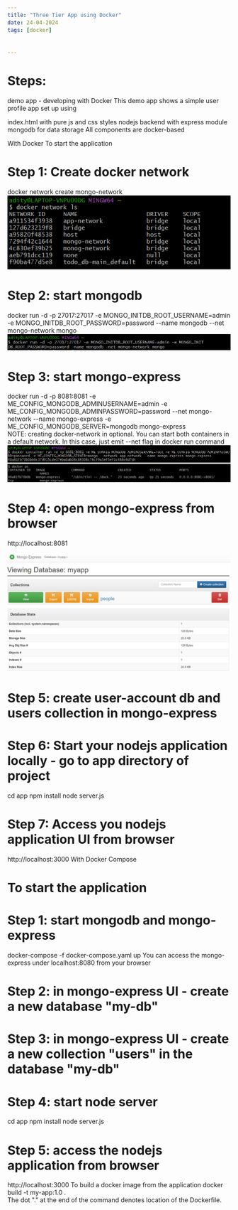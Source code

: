 ```yaml
---
title: "Three Tier App using Docker"
date: 24-04-2024
tags: [docker]


---
```


# Steps:

demo app - developing with Docker
This demo app shows a simple user profile app set up using

index.html with pure js and css styles
nodejs backend with express module
mongodb for data storage
All components are docker-based

With Docker
To start the application
# Step 1: Create docker network

docker network create mongo-network 
![alt text](./step1.png)

# Step 2: start mongodb

docker run -d -p 27017:27017 -e MONGO_INITDB_ROOT_USERNAME=admin -e MONGO_INITDB_ROOT_PASSWORD=password --name mongodb --net mongo-network mongo    
![alt text](./step2.png)

# Step 3: start mongo-express

docker run -d -p 8081:8081 -e ME_CONFIG_MONGODB_ADMINUSERNAME=admin -e ME_CONFIG_MONGODB_ADMINPASSWORD=password --net mongo-network --name mongo-express -e ME_CONFIG_MONGODB_SERVER=mongodb mongo-express   
NOTE: creating docker-network in optional. You can start both containers in a default network. In this case, just emit --net flag in docker run command
![alt text](./step3.png)
![alt text](./step3b.png)

# Step 4: open mongo-express from browser

http://localhost:8081

![alt text](./step4.png)

# Step 5: create user-account db and users collection in mongo-express


# Step 6: Start your nodejs application locally - go to app directory of project

cd app
npm install 
node server.js

# Step 7: Access you nodejs application UI from browser

http://localhost:3000
With Docker Compose

# To start the application
# Step 1: start mongodb and mongo-express

docker-compose -f docker-compose.yaml up
You can access the mongo-express under localhost:8080 from your browser

# Step 2: in mongo-express UI - create a new database "my-db"

# Step 3: in mongo-express UI - create a new collection "users" in the database "my-db"

# Step 4: start node server

cd app
npm install
node server.js

# Step 5: access the nodejs application from browser

http://localhost:3000
To build a docker image from the application
docker build -t my-app:1.0 .       
The dot "." at the end of the command denotes location of the Dockerfile.